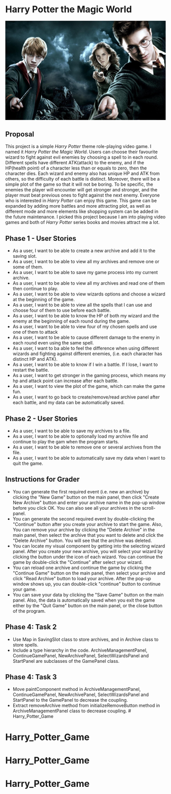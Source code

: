 # Harry Potter the Magic World 
![harry-potter](data/harry-potter.jpg)
## Proposal
This project is a simple *Harry Potter* theme role-playing video game. I named it *Harry Potter the Magic World*. 
Users can choose their favourite wizard to fight against evil enemies by choosing a spell to in each round. Different 
spells have different ATK\(attack) to the enemy, and if the HP\(health point) of a character less than or equals to 
zero, then the character dies. Each wizard and enemy also has unique HP and ATK from others, so the difficulty of each 
battle is distinct. Moreover, there will be a simple plot of the game so that it will not be boring. To be specific, 
the enemies the player will encounter will get stronger and stronger, and the player must beat previous ones to fight 
against the next enemy. Everyone who is interested in *Harry Potter* can enjoy this game. This game can be expanded by 
adding more battles and more attracting plot, as well as different mode and more elements like shopping system can be 
added in the future maintenance. I picked this project because I am into playing video games and both of *Harry Potter* 
series books and movies attract me a lot.

## Phase 1 - User Stories
- As a user, I want to be able to create a new archive and add it to the saving slot.
- As a user, I want to be able to view all my archives and remove one or some of them.
- As a user, I want to be able to save my game process into my current archive.
- As a user, I want to be able to view all my archives and read one of them then continue to play.
- As a user, I want to be able to view wizards options and choose a wizard at the beginning of the game.
- As a user, I want to be able to view all the spells that I can use and choose four of them to use before each battle.
- As a user, I want to be able to know the HP of both my wizard and the enemy at the beginning of each round 
  during the game.
- As a user, I want to be able to view four of my chosen spells and use one of them to attack
- As a user, I want to be able to cause different damage to the enemy in each round even using the same spell.
- As a user, I want to ba able to feel the difference when using different wizards and fighting against different
  enemies, \(i.e. each character has distinct HP and ATK).
- As a user, I want to be able to know if I win a battle. If I lose, I want to restart the battle.
- As a user, I want to get stronger in the gaming process, which means my hp and attack point can increase 
  after each battle.
- As a user, I want to view the plot of the game, which can make the game fun.
- As a user, I want to go back to create/remove/read archive panel after each battle, and my data can be  automatically 
  saved.
  
## Phase 2 - User Stories
- As a user, I want to be able to save my archives to a file.
- As a user, I want to be able to optionally load my archive file and continue to play the gam when the program starts.
- As a user, I want to be able to remove one or several archives from the file.
- As a user, I want to be able to automatically save my data when I want to quit the game.

## Instructions for Grader
- You can generate the first required event \(i.e. new an archive) by clicking the "New Game" button on the main panel, 
  then click "Create New Archive" button and enter your archive name in the pop-up window before you click OK. You can 
  also see all your archives in the scroll-panel.
- You can generate the second required event by double-clicking the "Continue" button after you create your archive
  to start the game. Also, You can remove your archive by clicking the "Delete Archive" in the main panel, then select
  the archive that you want to delete and click the "Delete Archive" button. You will see that the archive was deleted.
- You can locate my visual component by getting into the selecting wizard panel.
  After you create your new archive, you will select your wizard by clicking the button under the icon of each wizard.
  You can continue the game by double-click the "Continue" after select your wizard.
- You can reload one archive and continue the game by clicking the "Continue Game" button on the main panel, then 
  select your archive and click "Read Archive" button to load your archive. After the pop-up window shows up, you can 
  double-click "continue" button to continue your game.
- You can save your data by clicking the "Save Game" button on the main panel. Also, the data is automatically saved 
  when you exit the game either by the "Quit Game" button on the main panel, or the close button of the program.
  
## Phase 4: Task 2
- Use Map in SavingSlot class to store archives, and in Archive class to store spells.
- Include a type hierarchy in the code. ArchiveManagementPanel, ContinueGamePanel, NewArchivePanel, SelectWizardsPanel 
  and StartPanel are subclasses of the GamePanel class.
  
## Phase 4: Task 3
- Move paintComponent method in ArchiveManagementPanel, ContinueGamePanel, NewArchivePanel, SelectWizardsPanel and 
  StartPanel to the GamePanel to decrease the coupling.
- Extract removeArchive method from initializeRemoveButton method in ArchiveManagementPanel class to decrease coupling. # Harry_Potter_Game
# Harry_Potter_Game
# Harry_Potter_Game
# Harry_Potter_Game
